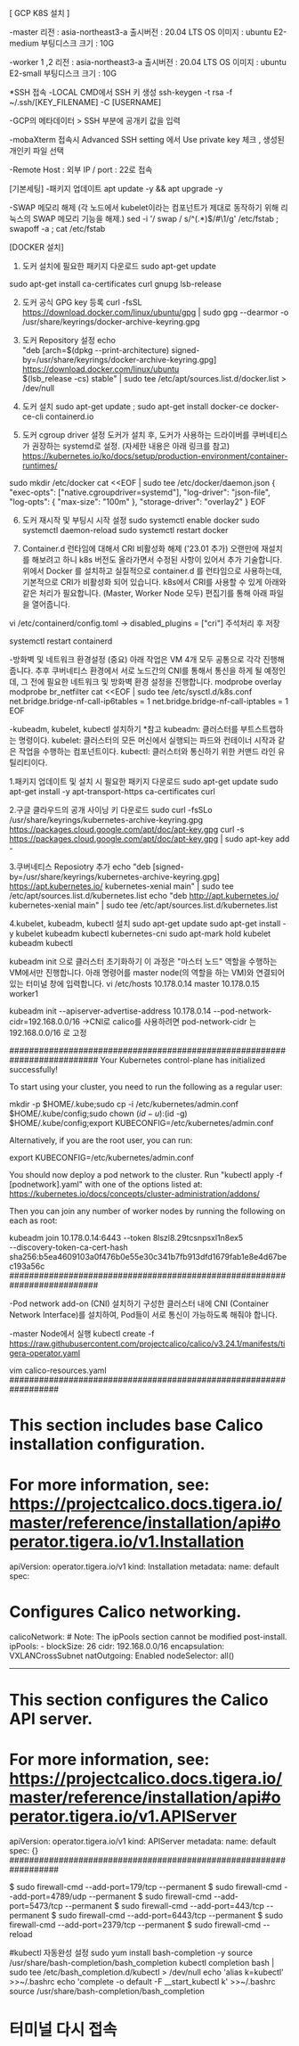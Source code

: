 [ GCP K8S 설치 ] 

-master
리전 : asia-northeast3-a
출시버전 : 20.04 LTS
OS 이미지 : ubuntu
E2-medium
부팅디스크 크기 : 10G

-worker 1 ,2
리전 : asia-northeast3-a
출시버전 : 20.04 LTS
OS 이미지 : ubuntu
E2-small
부팅디스크 크기 : 10G

*SSH 접속 
-LOCAL CMD에서 SSH 키 생성
ssh-keygen -t rsa -f ~/.ssh/[KEY_FILENAME] -C [USERNAME]

-GCP의 메타데이터 > SSH 부분에 공개키 값을 입력 

-mobaXterm 접속시 Advanced SSH setting 에서 Use private key 체크 , 생성된 개인키 파일 선택 

-Remote Host : 외부 IP / port : 22로 접속 


[기본세팅]
-패키지 업데이트
apt update -y && apt upgrade -y

-SWAP 메모리 해제
(각 노드에서 kubelet이라는 컴포넌트가 제대로 동작하기 위해 리눅스의 SWAP 메모리 기능을 해제.)
sed -i '/ swap / s/^\(.*\)$/#\1/g' /etc/fstab ; swapoff -a ; cat /etc/fstab

[DOCKER 설치]
1.  도커 설치에 필요한 패키지 다운로드
sudo apt-get update

sudo apt-get install ca-certificates curl gnupg lsb-release
	

2. 도커 공식 GPG key 등록	
curl -fsSL https://download.docker.com/linux/ubuntu/gpg | sudo gpg --dearmor -o /usr/share/keyrings/docker-archive-keyring.gpg

3. 도커 Repository 설정
echo \
  "deb [arch=$(dpkg --print-architecture) signed-by=/usr/share/keyrings/docker-archive-keyring.gpg] https://download.docker.com/linux/ubuntu \
  $(lsb_release -cs) stable" | sudo tee /etc/apt/sources.list.d/docker.list > /dev/null
  
  
4. 도커 설치
 sudo apt-get update ; sudo apt-get install docker-ce docker-ce-cli containerd.io  
 
 
 5. 도커 cgroup driver 설정
도커가 설치 후, 도커가 사용하는 드라이버를 쿠버네티스가 권장하는 systemd로 설정.
(자세한 내용은 아래 링크를 참고)
 https://kubernetes.io/ko/docs/setup/production-environment/container-runtimes/
 
sudo mkdir /etc/docker
cat <<EOF | sudo tee /etc/docker/daemon.json
{
  "exec-opts": ["native.cgroupdriver=systemd"],
  "log-driver": "json-file",
  "log-opts": {
    "max-size": "100m"
  },
  "storage-driver": "overlay2"
}
EOF

6. 도커 재시작 및 부팅시 시작 설정
sudo systemctl enable docker
sudo systemctl daemon-reload
sudo systemctl restart docker


7. Container.d 런타임에 대해서 CRI 비활성화 해제 ('23.01 추가)
오랜만에 재설치를 해보려고 하니 k8s 버전도 올라가면서 수정된 사항이 있어서 추가 기술합니다.
위에서 Docker 를 설치하고 실질적으로 container.d 를 런타임으로 사용하는데, 기본적으로 CRI가 비활성화 되어 있습니다.
k8s에서 CRI를 사용할 수 있게 아래와 같은 처리가 필요합니다. (Master, Worker Node 모두)
편집기를 통해 아래 파일을 열어줍니다.

 vi /etc/containerd/config.toml
 ->
 disabled_plugins = ["cri"]  주석처리 후 저장
 
systemctl restart containerd
 
 
 
-방화벽 및 네트워크 환경설정
(중요) 아래 작업은 VM 4개 모두 공통으로 각각 진행해줍니다.
추후 쿠버네티스 환경에서 서로 노드간의 CNI를 통해서 통신을 하게 될 예정인데,
그 전에 필요한 네트워크 및 방화벽 환경 설정을 진행합니다. 
modprobe overlay
modprobe br_netfilter
cat <<EOF | sudo tee /etc/sysctl.d/k8s.conf
net.bridge.bridge-nf-call-ip6tables = 1
net.bridge.bridge-nf-call-iptables = 1
EOF


-kubeadm, kubelet, kubectl 설치하기
*참고 
kubeadm: 클러스터를 부트스트랩하는 명령이다.
kubelet: 클러스터의 모든 머신에서 실행되는 파드와 컨테이너 시작과 같은 작업을 수행하는 컴포넌트이다.
kubectl: 클러스터와 통신하기 위한 커맨드 라인 유틸리티이다.


1.패키지 업데이트 및 설치 시 필요한 패키지 다운로드
sudo apt-get update
sudo apt-get install -y apt-transport-https ca-certificates curl


2.구글 클라우드의 공개 사이닝 키 다운로드
sudo curl -fsSLo /usr/share/keyrings/kubernetes-archive-keyring.gpg https://packages.cloud.google.com/apt/doc/apt-key.gpg
curl -s https://packages.cloud.google.com/apt/doc/apt-key.gpg | sudo apt-key add -


3.쿠버네티스 Reposiotry 추가
echo "deb [signed-by=/usr/share/keyrings/kubernetes-archive-keyring.gpg] https://apt.kubernetes.io/ kubernetes-xenial main" | sudo tee /etc/apt/sources.list.d/kubernetes.list
echo "deb http://apt.kubernetes.io/ kubernetes-xenial main" | sudo tee /etc/apt/sources.list.d/kubernetes.list 

4.kubelet, kubeadm, kubectl 설치
sudo apt-get update
sudo apt-get install -y kubelet kubeadm kubectl kubernetes-cni
sudo apt-mark hold kubelet kubeadm kubectl



kubeadm init 으로 클러스터 초기화하기
이 과정은 "마스터 노드" 역할을 수행하는 VM에서만 진행합니다.
아래 명령어를 master node(의 역할을 하는 VM)와 연결되어 있는 터미널 창에 입력합니다.
vi /etc/hosts
10.178.0.14	master
10.178.0.15	worker1



kubeadm init --apiserver-advertise-address 10.178.0.14 --pod-network-cidr=192.168.0.0/16
->CNI로 calico를 사용하려면 pod-network-cidr 는 192.168.0.0/16 로 고정

##########################################################################
Your Kubernetes control-plane has initialized successfully!

To start using your cluster, you need to run the following as a regular user:

mkdir -p $HOME/.kube;sudo cp -i /etc/kubernetes/admin.conf $HOME/.kube/config;sudo chown $(id -u):$(id -g) $HOME/.kube/config;export KUBECONFIG=/etc/kubernetes/admin.conf

Alternatively, if you are the root user, you can run:

  export KUBECONFIG=/etc/kubernetes/admin.conf

You should now deploy a pod network to the cluster.
Run "kubectl apply -f [podnetwork].yaml" with one of the options listed at:
  https://kubernetes.io/docs/concepts/cluster-administration/addons/

Then you can join any number of worker nodes by running the following on each as root:

kubeadm join 10.178.0.14:6443 --token 8lszl8.29tcsnpsxl1n8ex5 \
        --discovery-token-ca-cert-hash sha256:b5ea4609103a0f476b0e55e30c341b7fb913dfd1679fab1e8e4d67bec193a56c
##########################################################################


-Pod network add-on (CNI) 설치하기
구성한 클러스터 내에 CNI (Container Network Interface)를 설치하여, Pod들이 서로 통신이 가능하도록 해줘야 합니다.

-master Node에서 실행
kubectl create -f https://raw.githubusercontent.com/projectcalico/calico/v3.24.1/manifests/tigera-operator.yaml

vim calico-resources.yaml
##################################################################
# This section includes base Calico installation configuration.
# For more information, see: https://projectcalico.docs.tigera.io/master/reference/installation/api#operator.tigera.io/v1.Installation
apiVersion: operator.tigera.io/v1
kind: Installation
metadata:
  name: default
spec:
  # Configures Calico networking.
  calicoNetwork:
    # Note: The ipPools section cannot be modified post-install.
    ipPools:
    - blockSize: 26
      cidr: 192.168.0.0/16
      encapsulation: VXLANCrossSubnet
      natOutgoing: Enabled
      nodeSelector: all()

---

# This section configures the Calico API server.
# For more information, see: https://projectcalico.docs.tigera.io/master/reference/installation/api#operator.tigera.io/v1.APIServer
apiVersion: operator.tigera.io/v1
kind: APIServer 
metadata: 
  name: default 
spec: {}
##################################################################


$ sudo firewall-cmd --add-port=179/tcp --permanent
$ sudo firewall-cmd --add-port=4789/udp --permanent
$ sudo firewall-cmd --add-port=5473/tcp --permanent
$ sudo firewall-cmd --add-port=443/tcp --permanent
$ sudo firewall-cmd --add-port=6443/tcp --permanent
$ sudo firewall-cmd --add-port=2379/tcp --permanent
$ sudo firewall-cmd --reload
 

#kubectl 자동완성 설정 
 sudo yum install bash-completion -y
source /usr/share/bash-completion/bash_completion
kubectl completion bash | sudo tee /etc/bash_completion.d/kubectl > /dev/null
echo 'alias k=kubectl' >>~/.bashrc
echo 'complete -o default -F __start_kubectl k' >>~/.bashrc
source /usr/share/bash-completion/bash_completion
# 터미널 다시 접속

